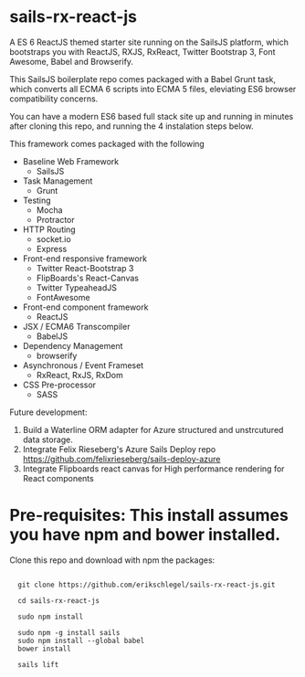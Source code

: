 sails-rx-react-js
========================

A ES 6 ReactJS themed starter site running on the SailsJS platform, which bootstraps you with ReactJS, RXJS, RxReact, Twitter Bootstrap 3, Font Awesome, Babel and Browserify. 

This SailsJS boilerplate repo comes packaged with a Babel Grunt task, which converts all ECMA 6 scripts into ECMA 5 files, eleviating ES6 browser compatibility concerns.

You can have a modern ES6 based full stack site up and running in minutes after cloning this repo, and running the 4 instalation steps below.

This framework comes packaged with the following
- Baseline Web Framework
   - SailsJS
- Task Management
   - Grunt
- Testing
   - Mocha
   - Protractor
- HTTP Routing
   - socket.io
   - Express
- Front-end responsive framework
   - Twitter React-Bootstrap 3
   - FlipBoards's React-Canvas
   - Twitter TypeaheadJS
   - FontAwesome
- Front-end component framework
   - ReactJS
- JSX / ECMA6 Transcompiler
   - BabelJS
- Dependency Management
   - browserify
- Asynchronous / Event Frameset
   - RxReact, RxJS, RxDom
- CSS Pre-processor
   - SASS


Future development: <br>
 1) Build a Waterline ORM adapter for Azure structured and unstrcutured data storage.<br>
 2) Integrate Felix Rieseberg's Azure Sails Deploy repo https://github.com/felixrieseberg/sails-deploy-azure<br>
 3) Integrate Flipboards react canvas for High performance <canvas> rendering for React components

# Pre-requisites: This install assumes you have npm and bower installed.

Clone this repo and download with npm the packages:
```

  git clone https://github.com/erikschlegel/sails-rx-react-js.git

  cd sails-rx-react-js

  sudo npm install

  sudo npm -g install sails
  sudo npm install --global babel
  bower install

  sails lift

```
